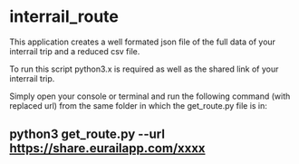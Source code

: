 # interrail_route

This application creates a well formated json file of the full data of your interrail trip and a reduced csv file.

To run this script python3.x is required as well as the shared link of your interrail trip.

Simply open your console or terminal and run the following command (with replaced url) from the same folder in which the get_route.py file is in:
## python3 get_route.py --url https://share.eurailapp.com/xxxx
